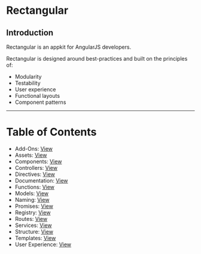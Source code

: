 # Rectangular

## Introduction
Rectangular is an appkit for AngularJS developers.

Rectangular is designed around best-practices and built on the principles of:
- Modularity
- Testability
- User experience
- Functional layouts
- Component patterns

---

# Table of Contents
- Add-Ons: [View](readme/add-ons.md)
- Assets: [View](readme/assets.md)
- Components: [View](readme/components.md)
- Controllers: [View](readme/controllers.md)
- Directives: [View](readme/directives.md)
- Documentation: [View](readme/documentation.md)
- Functions: [View](readme/functions.md)
- Models: [View](readme/models.md)
- Naming: [View](readme/naming.md)
- Promises: [View](readme/promises.md)
- Registry: [View](readme/registry.md)
- Routes: [View](readme/routes.md)
- Services: [View](readme/services.md)
- Structure: [View](readme/structure.md)
- Templates: [View](readme/templates.md)
- User Experience: [View](readme/user-experience.md)
